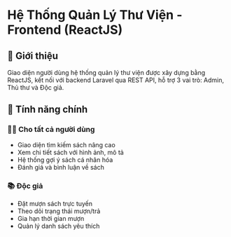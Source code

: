 # Hệ Thống Quản Lý Thư Viện - Frontend (ReactJS)

## 🌟 Giới thiệu
Giao diện người dùng hệ thống quản lý thư viện được xây dựng bằng ReactJS, kết nối với backend Laravel qua REST API, hỗ trợ 3 vai trò: Admin, Thủ thư và Độc giả.

## 🎨 Tính năng chính

### 👨‍💻 Cho tất cả người dùng
- Giao diện tìm kiếm sách nâng cao
- Xem chi tiết sách với hình ảnh, mô tả
- Hệ thống gợi ý sách cá nhân hóa
- Đánh giá và bình luận về sách

### 📚 Độc giả
- Đặt mượn sách trực tuyến
- Theo dõi trạng thái mượn/trả
- Gia hạn thời gian mượn
- Quản lý danh sách yêu thích
